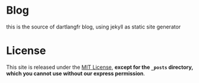 # Blog

this is the source of dartlangfr blog, using jekyll as static site generator

# License

This site is released under the [MIT License](http://www.opensource.org/licenses/mit-license.html), **except for the `_posts` directory, which you cannot use without our express permission**.
